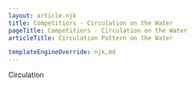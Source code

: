 ```yaml
---
layout: article.njk
title: Competitiors - Circulation on the Water
pageTitle: Competitiors - Circulation on the Water
articleTitle: Circulation Pattern on the Water

templateEngineOverride: njk,md
---
```

<div class="centered">
Circulation
</div>
